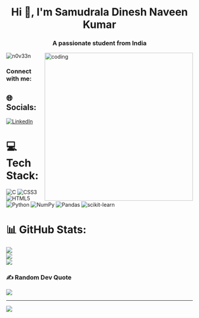 <h1 align="center">Hi 👋, I'm Samudrala Dinesh Naveen Kumar</h1>
<h3 align="center">A passionate student from India</h3>
<img align="right" alt="coding" width="400" src="https://cdn.dribbble.com/users/1162077/screenshots/3848914/programmer.gif">


<p align="left"> <img src="https://komarev.com/ghpvc/?username=n0v33n&label=Profile%20views&color=0e75b6&style=flat" alt="n0v33n" /> </p>

<h3 align="left">Connect with me:</h3>
<p align="left">


## 🌐 Socials:
[![LinkedIn](https://img.shields.io/badge/LinkedIn-%230077B5.svg?logo=linkedin&logoColor=white)](https://www.linkedin.com/in/kumar-82b824257/) 

# 💻 Tech Stack:
![C](https://img.shields.io/badge/c-%2300599C.svg?style=for-the-badge&logo=c&logoColor=white) ![CSS3](https://img.shields.io/badge/css3-%231572B6.svg?style=for-the-badge&logo=css3&logoColor=white) ![HTML5](https://img.shields.io/badge/html5-%23E34F26.svg?style=for-the-badge&logo=html5&logoColor=white) ![Python](https://img.shields.io/badge/python-3670A0?style=for-the-badge&logo=python&logoColor=ffdd54) ![NumPy](https://img.shields.io/badge/numpy-%23013243.svg?style=for-the-badge&logo=numpy&logoColor=white) ![Pandas](https://img.shields.io/badge/pandas-%23150458.svg?style=for-the-badge&logo=pandas&logoColor=white) ![scikit-learn](https://img.shields.io/badge/scikit--learn-%23F7931E.svg?style=for-the-badge&logo=scikit-learn&logoColor=white)
# 📊 GitHub Stats:
![](https://github-readme-stats.vercel.app/api?username=n0v33n&theme=dark&hide_border=false&include_all_commits=false&count_private=false)<br/>
![](https://github-readme-streak-stats.herokuapp.com/?user=n0v33n&theme=dark&hide_border=false)<br/>
![](https://github-readme-stats.vercel.app/api/top-langs/?username=n0v33n&theme=dark&hide_border=false&include_all_commits=false&count_private=false&layout=compact)

### ✍️ Random Dev Quote
![](https://quotes-github-readme.vercel.app/api?type=horizontal&theme=radical)

---
[![](https://visitcount.itsvg.in/api?id=n0v33n&icon=0&color=0)](https://visitcount.itsvg.in)

<!-- Proudly created with GPRM ( https://gprm.itsvg.in ) -->
